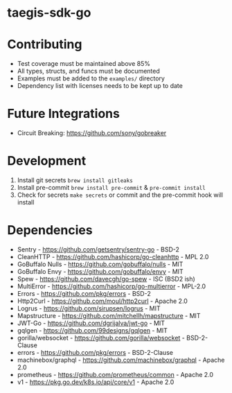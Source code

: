 # taegis-sdk-go

# Contributing
* Test coverage must be maintained above 85%
* All types, structs, and funcs must be documented
* Examples must be added to the `examples/` directory
* Dependency list with licenses needs to be kept up to date

# Future Integrations

* Circuit Breaking: https://github.com/sony/gobreaker

# Development

1. Install git secrets `brew install gitleaks`
2. Install pre-commit `brew install pre-commit`  & `pre-commit install` 
2. Check for secrets  `make secrets` or commit and the pre-commit hook will install

# Dependencies

* Sentry - https://github.com/getsentry/sentry-go - BSD-2
* CleanHTTP - https://github.com/hashicorp/go-cleanhttp - MPL 2.0
* GoBuffalo Nulls - https://github.com/gobuffalo/nulls - MIT
* GoBuffalo Envy - https://github.com/gobuffalo/envy - MIT
* Spew - https://github.com/davecgh/go-spew - ISC (BSD2 ish)
* MultiError - https://github.com/hashicorp/go-multierror - MPL-2.0
* Errors - https://github.com/pkg/errors - BSD-2
* Http2Curl - https://github.com/moul/http2curl - Apache 2.0
* Logrus - https://github.com/sirupsen/logrus - MIT
* Mapstructure - https://github.com/mitchellh/mapstructure - MIT
* JWT-Go - https://github.com/dgrijalva/jwt-go - MIT
* gqlgen - https://github.com/99designs/gqlgen - MIT
* gorilla/websocket - https://github.com/gorilla/websocket - BSD-2-Clause
* errors - https://github.com/pkg/errors - BSD-2-Clause
* machinebox/graphql - https://github.com/machinebox/graphql - Apache 2.0
* prometheus - https://github.com/prometheus/common - Apache 2.0
* v1 - https://pkg.go.dev/k8s.io/api/core/v1 - Apache 2.0

